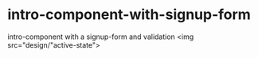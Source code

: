 # intro-component-with-signup-form
intro-component with a signup-form and validation 
<img src="design/"active-state">
